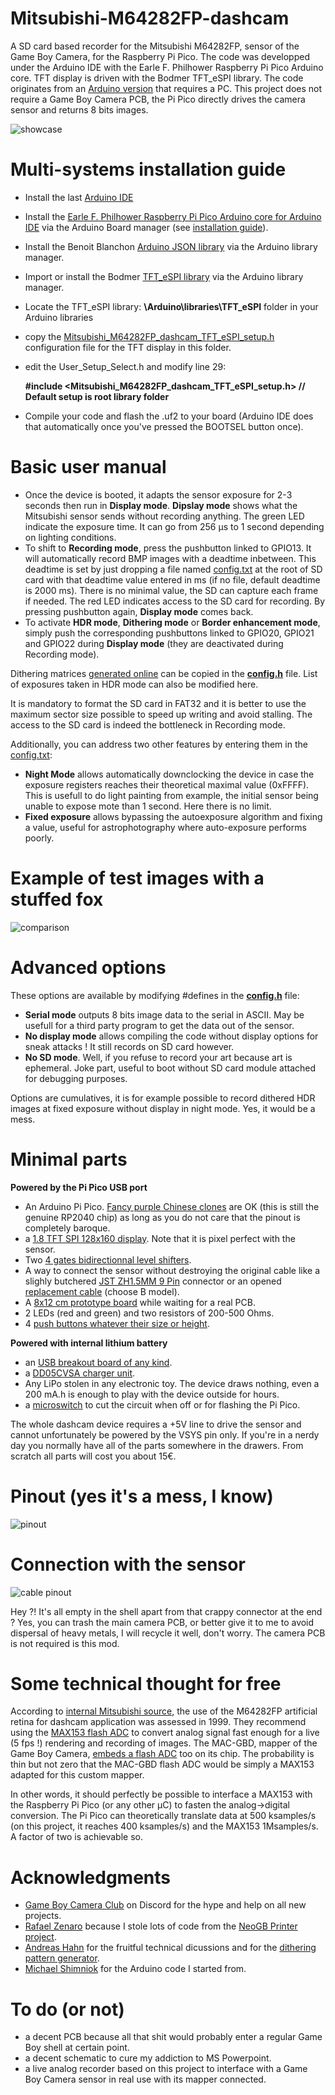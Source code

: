 # Mitsubishi-M64282FP-dashcam

A SD card based recorder for the Mitsubishi M64282FP, sensor of the Game Boy Camera, for the Raspberry Pi Pico. The code was developped under the Arduino IDE with the Earle F. Philhower Raspberry Pi Pico Arduino core. TFT display is driven with the Bodmer TFT_eSPI library. The code originates from an [Arduino version](https://github.com/Raphael-Boichot/Play-with-the-Game-Boy-Camera-Mitsubishi-M64282FP-sensor) that requires a PC. This project does not require a Game Boy Camera PCB, the Pi Pico directly drives the camera sensor and returns 8 bits images.

![showcase](https://github.com/Raphael-Boichot/Mitsubishi-M64282FP-dashcam/blob/main/Docs%20and%20research/Showcase.png)

# Multi-systems installation guide

- Install the last [Arduino IDE](https://www.arduino.cc/en/software)
- Install the [Earle F. Philhower Raspberry Pi Pico Arduino core for Arduino IDE](https://github.com/earlephilhower/arduino-pico) via the Arduino Board manager (see [installation guide](https://github.com/earlephilhower/arduino-pico#installing-via-arduino-boards-manager)).
- Install the Benoit Blanchon [Arduino JSON library](https://github.com/bblanchon/ArduinoJson) via the Arduino library manager.
- Import or install the Bodmer [TFT_eSPI library](https://github.com/Bodmer/TFT_eSPI) via the Arduino library manager.
- Locate the TFT_eSPI library: **\Arduino\libraries\TFT_eSPI** folder in your Arduino libraries
    
- copy the [Mitsubishi_M64282FP_dashcam_TFT_eSPI_setup.h](https://github.com/Raphael-Boichot/Mitsubishi-M64282FP-dashcam/blob/main/Mitsubishi_M64282FP_dashcam_TFT_eSPI_setup.h) configuration file for the TFT display in this folder.
- edit the User_Setup_Select.h and modify line 29:

    **#include <Mitsubishi_M64282FP_dashcam_TFT_eSPI_setup.h> // Default setup is root library folder**
    
- Compile your code and flash the .uf2 to your board (Arduino IDE does that automatically once you've pressed the BOOTSEL button once).

# Basic user manual

- Once the device is booted, it adapts the sensor exposure for 2-3 seconds then run in **Display mode**. **Dipslay mode** shows what the Mitsubishi sensor sends without recording anything. The green LED indicate the exposure time. It can go from 256 µs to 1 second depending on lighting conditions.
- To shift to **Recording mode**, press the pushbutton linked to GPIO13. It will automatically record BMP images with a deadtime inbetween. This deadtime is set by just dropping a file named [config.txt](https://github.com/Raphael-Boichot/Mitsubishi-M64282FP-dashcam/blob/main/SD/config.txt) at the root of SD card with that deadtime value entered in ms (if no file, default deadtime is 2000 ms). There is no minimal value, the SD can capture each frame if needed. The red LED indicates access to the SD card for recording. By pressing pushbutton again, **Display mode** comes back.
- To activate **HDR mode**, **Dithering mode** or **Border enhancement mode**, simply push the corresponding pushbuttons linked to GPIO20, GPIO21 and GPIO22 during **Display mode** (they are deactivated during Recording mode).

Dithering matrices [generated online](https://herrzatacke.github.io/dither-pattern-gen/) can be copied in the **[config.h](https://github.com/Raphael-Boichot/Mitsubishi-M64282FP-dashcam/blob/main/Mitsubishi_M64282FP_dashcam/config.h)** file. List of exposures taken in HDR mode can also be modified here. 

It is mandatory to format the SD card in FAT32 and it is better to use the maximum sector size possible to speed up writing and avoid stalling. The access to the SD card is indeed the bottleneck in Recording mode.

Additionally, you can address two other features by entering them in the [config.txt](https://github.com/Raphael-Boichot/Mitsubishi-M64282FP-dashcam/blob/main/SD/config.txt):
- **Night Mode** allows automatically downclocking the device in case the exposure registers reaches their theoretical maximal value (0xFFFF). This is usefull to do light painting from example, the initial sensor being unable to expose mote than 1 second. Here there is no limit.
- **Fixed exposure** allows bypassing the autoexposure algorithm and fixing a value, useful for astrophotography where auto-exposure performs poorly.

# Example of test images with a stuffed fox
![comparison](https://github.com/Raphael-Boichot/Mitsubishi-M64282FP-dashcam/blob/main/Docs%20and%20research/Comparison.png)

# Advanced options

These options are available by modifying #defines in the **[config.h](https://github.com/Raphael-Boichot/Mitsubishi-M64282FP-dashcam/blob/main/Mitsubishi_M64282FP_dashcam/config.h)** file:
- **Serial mode** outputs 8 bits image data to the serial in ASCII. May be usefull for a third party program to get the data out of the sensor.
- **No display mode** allows compiling the code without display options for sneak attacks ! It still records on SD card however.
- **No SD mode**. Well, if you refuse to record your art because art is ephemeral. Joke part, useful to boot without SD card module attached for debugging purposes. 

Options are cumulatives, it is for example possible to record dithered HDR images at fixed exposure without display in night mode. Yes, it would be a mess.

# Minimal parts

**Powered by the Pi Pico USB port**
- An Arduino Pi Pico. [Fancy purple Chinese clones](https://fr.aliexpress.com/item/1005003928558306.html) are OK (this is still the genuine RP2040 chip) as long as you do not care that the pinout is completely baroque.
- a [1.8 TFT SPI 128x160 display](https://fr.aliexpress.com/item/1005004536839797.html). Note that it is pixel perfect with the sensor.
- Two [4 gates bidirectionnal level shifters](https://fr.aliexpress.com/item/1005004560297038.html).
- A way to connect the sensor without destroying the original cable like a slighly butchered [JST ZH1.5MM 9 Pin](https://fr.aliexpress.com/item/32920487056.html) connector or an opened [replacement cable](https://www.digikey.com/en/products/base-product/jst-sales-america-inc/455/A09ZR09Z/588181) (choose B model).
- A [8x12 cm prototype board](https://fr.aliexpress.com/item/1005001636510673.html) while waiting for a real PCB.
- 2 LEDs (red and green) and two resistors of 200-500 Ohms.
- 4 [push buttons whatever their size or height](https://fr.aliexpress.com/item/1005003251295065.html).

**Powered with internal lithium battery**
- an [USB breakout board of any kind](https://fr.aliexpress.com/item/4000385426649.html).
- a [DD05CVSA charger unit](https://fr.aliexpress.com/item/1005003537981780.html).
- Any LiPo stolen in any electronic toy. The device draws nothing, even a 200 mA.h is enough to play with the device outside for hours.
- a [microswitch](https://fr.aliexpress.com/item/1005003938856402.html) to cut the circuit when off or for flashing the Pi Pico.

The whole dashcam device requires a +5V line to drive the sensor and cannot unfortunately be powered by the VSYS pin only. If you're in a nerdy day you normally have all of the parts somewhere in the drawers. From scratch all parts will cost you about 15€.

# Pinout (yes it's a mess, I know)
![pinout](https://github.com/Raphael-Boichot/Mitsubishi-M64282FP-dashcam/blob/main/Docs%20and%20research/Pinout_2.png)

# Connection with the sensor
![cable pinout](https://github.com/Raphael-Boichot/Mitsubishi-M64282FP-dashcam/blob/main/Docs%20and%20research/Cable_pinout.png)

Hey ?! It's all empty in the shell apart from that crappy connector at the end ? Yes, you can trash the main camera PCB, or better give it to me to avoid dispersal of heavy metals, I will recycle it well, don't worry. The camera PCB is not required is this mod.

# Some technical thought for free

According to [internal Mitsubishi source](https://github.com/Raphael-Boichot/Mitsubishi-M64282FP-dashcam/blob/main/Docs%20and%20research/Bibliography/Yerazunis%20(1999)%20An%20Inexpensive%2C%20All%20Solid-state%20Video%20and%20Data%20Recorder%20for%20Accident%20Reconstruction.pdf), the use of the M64282FP artificial retina for dashcam application was assessed in 1999. They recommend using the [MAX153 flash ADC](https://github.com/Raphael-Boichot/Mitsubishi-M64282FP-dashcam/blob/main/Docs%20and%20research/Bibliography/MAX153%20-%201Msps%2C%20%C2%B5P-Compatible%2C8-Bit%20ADC%20with%201%C2%B5A%20Power-Down.pdf) to convert analog signal fast enough for a live (5 fps !) rendering and recording of images. The MAC-GBD, mapper of the Game Boy Camera, [embeds a flash ADC](https://github.com/Raphael-Boichot/Game-Boy-chips-decapping-project#game-boy-camera-mac-gbd-mapper) too on its chip. The probability is thin but not zero that the MAC-GBD flash ADC would be simply a MAX153 adapted for this custom mapper.

In other words, it should perfectly be possible to interface a MAX153 with the Raspberry Pi Pico (or any other µC) to fasten the analog->digital conversion. The Pi Pico can theoretically translate data at 500 ksamples/s (on this project, it reaches 400 ksamples/s) and the MAX153 1Msamples/s. A factor of two is achievable so.


# Acknowledgments
- [Game Boy Camera Club](https://disboard.org/fr/server/568464159050694666) on Discord for the hype and help on all new projects.
- [Rafael Zenaro](https://github.com/zenaro147) because I stole lots of code from the [NeoGB Printer project](https://github.com/zenaro147/NeoGB-Printer).
- [Andreas Hahn](https://github.com/HerrZatacke) for the fruitful technical dicussions and for the [dithering pattern generator](https://herrzatacke.github.io/dither-pattern-gen/).
- [Michael Shimniok](https://github.com/shimniok/avr-gameboy-cam) for the Arduino code I started from.

# To do (or not)

- a decent PCB because all that shit would probably enter a regular Game Boy shell at certain point.
- a decent schematic to cure my addiction to MS Powerpoint.
- a live analog recorder based on this project to interface with a Game Boy Camera sensor in real use with its mapper connected.
